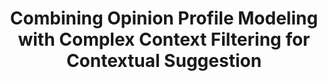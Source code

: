 ---
title: "Combining Opinion Profile Modeling with Complex Context Filtering for Contextual Suggestion"
collection: publications
paperurl: 'http://peilin-yang.github.io/files/pub/trec_cs_15.pdf'
talk: 'http://peilin-yang.github.io/files/slides/trec2015_cs.pdf'
pubtag: 'cs'
citation: '<strong>Peilin Yang</strong> and Hui Fang. <strong><i>Combining Opinion Profile Modeling with Complex Context Filtering for Contextual Suggestion</i></strong>. In Proceedings of the 24th Text REtreival Conference (TREC&#39;2015), 2015.'
bibtex: '<pre>@inproceedings{DBLP:conf/trec/Yang015,<br>
  author    = {Peilin Yang and Hui Fang},<br>
  title     = {University of Delaware at {TREC} 2015: Combining Opinion Profile Modeling<br>
               with Complex Context Filtering for Contextual Suggestion},<br>
  booktitle = {Proceedings of The Twenty-Fourth Text REtrieval Conference, {TREC}<br>
               2015, Gaithersburg, Maryland, USA, November 17-20, 2015},<br>
  year      = {2015},<br>
  crossref  = {DBLP:conf/trec/2015},<br>
  url       = {http://trec.nist.gov/pubs/trec24/papers/udel_fang-CX.pdf},<br>
  timestamp = {Fri, 15 Apr 2016 15:28:17 +0200},<br>
  biburl    = {http://dblp2.uni-trier.de/rec/bib/conf/trec/Yang015},<br>
  bibsource = {dblp computer science bibliography, http://dblp.org}<br>
}<br>
</pre>'
---